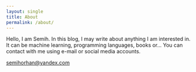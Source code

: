 ```yaml
---
layout: single
title: About
permalink: /about/
---
```


Hello, I am Semih. In this blog, I may write about anything I am interested in. It can be machine learning, programming languages, books or...
You can contact with me using e-mail or social media accounts.

semihorhan@yandex.com
